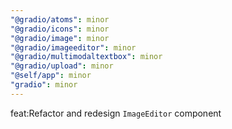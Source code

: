 ```yaml
---
"@gradio/atoms": minor
"@gradio/icons": minor
"@gradio/image": minor
"@gradio/imageeditor": minor
"@gradio/multimodaltextbox": minor
"@gradio/upload": minor
"@self/app": minor
"gradio": minor
---
```


feat:Refactor and redesign `ImageEditor` component
